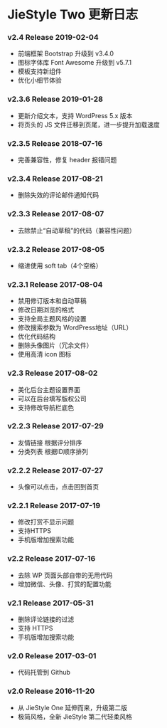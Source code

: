 # JieStyle Two 更新日志

### v2.4 Release 2019-02-04
* 前端框架 Bootstrap 升级到 v3.4.0
* 图标字体库 Font Awesome 升级到 v5.7.1
* 模板支持新组件
* 优化小细节体验

### v2.3.6 Release 2019-01-28
* 更新介绍文本，支持 WordPress 5.x 版本
* 将页头的 JS 文件迁移到页尾，进一步提升加载速度

### v2.3.5 Release 2018-07-16
* 完善兼容性，修复 header 报错问题

### v2.3.4 Release 2017-08-21
* 删除失效的评论邮件通知代码

### v2.3.3 Release 2017-08-07
* 去除禁止“自动草稿”的代码（兼容性问题）

### v2.3.2 Release 2017-08-05
* 缩进使用 soft tab（4个空格）

### v2.3.1 Release 2017-08-04
* 禁用修订版本和自动草稿
* 修改日期浏览的格式
* 支持全局主题风格的设置
* 修改搜索参数为 WordPress地址（URL）
* 优化代码结构
* 删除头像图片（冗余文件）
* 使用高清 icon 图标

### v2.3 Release 2017-08-02
* 美化后台主题设置界面
* 可以在后台填写版权公司
* 支持修改导航栏底色

### v2.2.3 Release 2017-07-29
* 友情链接 根据评分排序
* 分类列表 根据ID顺序排列

### v2.2.2 Release 2017-07-27
* 头像可以点击，点击回到首页

### v2.2.1 Release 2017-07-19
* 修改打赏不显示问题
* 支持HTTPS
* 手机版增加搜索功能

### v2.2 Release 2017-07-16
* 去除 WP 页面头部自带的无用代码
* 增加微信、头像、打赏的配置功能

### v2.1 Release 2017-05-31
* 删除评论链接的过滤
* 支持 HTTPS
* 手机版增加搜索功能

### v2.0 Release 2017-03-01
* 代码托管到 Github

### v2.0 Release 2016-11-20
* 从 JieStyle One 延伸而来，升级第二版
* 极简风格，全新 JieStyle 第二代轻柔风格